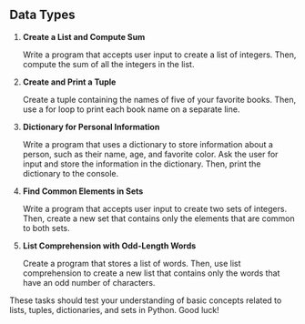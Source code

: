 ## Data Types

1. **Create a List and Compute Sum**

   Write a program that accepts user input to create a list of integers. Then, compute the sum of all the integers in the list.

2. **Create and Print a Tuple**

   Create a tuple containing the names of five of your favorite books. Then, use a for loop to print each book name on a separate line.

3. **Dictionary for Personal Information**

   Write a program that uses a dictionary to store information about a person, such as their name, age, and favorite color. Ask the user for input and store the information in the dictionary. Then, print the dictionary to the console.

4. **Find Common Elements in Sets**

   Write a program that accepts user input to create two sets of integers. Then, create a new set that contains only the elements that are common to both sets.

5. **List Comprehension with Odd-Length Words**

   Create a program that stores a list of words. Then, use list comprehension to create a new list that contains only the words that have an odd number of characters.

These tasks should test your understanding of basic concepts related to lists, tuples, dictionaries, and sets in Python. Good luck!
